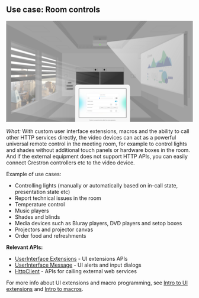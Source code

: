 ## Use case: Room controls

<img src="/docs/images/usecases/ui-extensions.png" />

*What:* With custom user interface extensions, macros and the ability to call other HTTP services directly, the video devices can act as a powerful universal remote control in the meeting room, for example to control lights and shades without additional touch panels or hardware boxes in the room. And if the external equipment does not support HTTP APIs, you can easily connect Crestron controllers etc to the video device.

Example of use cases:
* Controlling lights (manually or automatically based on in-call state, presentation state etc)
* Report technical issues in the room
* Temperature control
* Music players
* Shades and blinds
* Media devices such as Bluray players, DVD players and setop boxes
* Projectors and projector canvas
* Order food and refreshments

**Relevant APIs:**

* [UserInterface Extensions](/xapi/search?search=userinterface+extensions) - UI extensions APIs
* [UserInterface Message](/xapi/search?search=userinterface+message) - UI alerts and input dialogs
* [HttpClient](xapi/search?search=httpclient) - APIs for calling external web services


For more info about UI extensions and macro programming, see [Intro to UI extensions](/docs/UiExtensions) and [Intro to macros](/docs/Macro/Introduction).